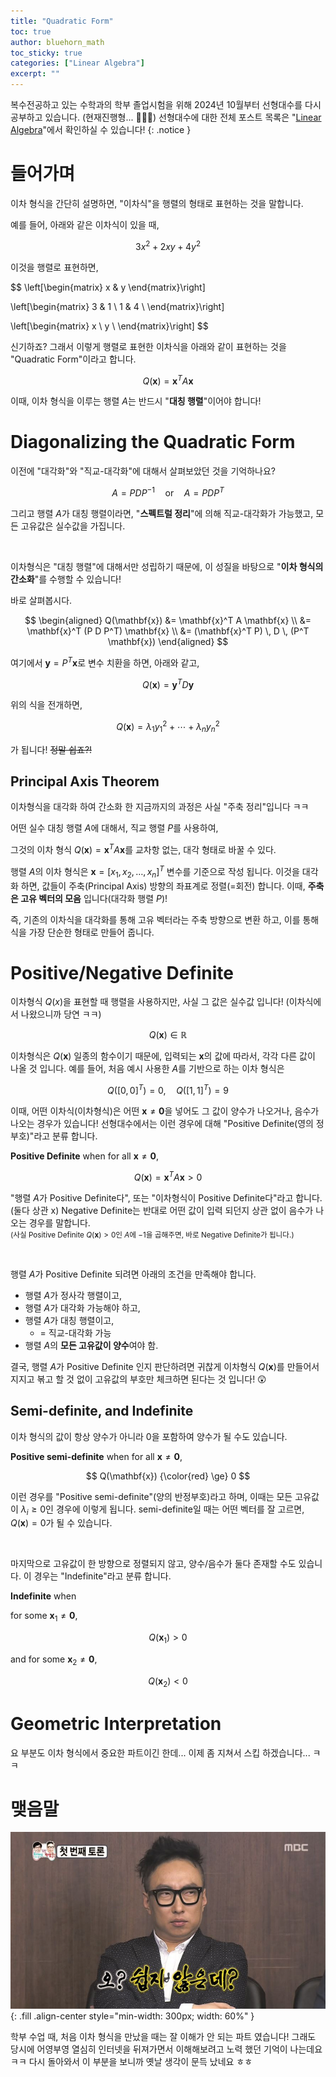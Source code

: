 ```yaml
---
title: "Quadratic Form"
toc: true
author: bluehorn_math
toc_sticky: true
categories: ["Linear Algebra"]
excerpt: ""
---
```


복수전공하고 있는 수학과의 학부 졸업시험을 위해 2024년 10월부터 선형대수를 다시 공부하고 있습니다. (현재진행형... 🏃‍♂️‍➡️) 선형대수에 대한 전체 포스트 목록은 "[Linear Algebra](/categories/linear-algebra)"에서 확인하실 수 있습니다!
{: .notice }

# 들어가며

이차 형식을 간단히 설명하면, "이차식"을 행렬의 형태로 표현하는 것을 말합니다.

예를 들어, 아래와 같은 이차식이 있을 때,

$$
3 x^2 + 2 xy + 4 y^2
$$

이것을 행렬로 표현하면,

$$
\left[\begin{matrix}
x & y
\end{matrix}\right]

\left[\begin{matrix}
3 & 1 \\
1 & 4 \\
\end{matrix}\right]

\left[\begin{matrix}
x \\
y \\
\end{matrix}\right]
$$

신기하죠? 그래서 이렇게 행렬로 표현한 이차식을 아래와 같이 표현하는 것을 "Quadratic Form"이라고 합니다.

<div class="definition" markdown="1">

$$
Q(\mathbf{x})
= \mathbf{x}^T A \mathbf{x}
$$

</div>

이때, 이차 형식을 이루는 행렬 $A$는 반드시 "**대칭 행렬**"이어야 합니다!

# Diagonalizing the Quadratic Form

이전에 "대각화"와 "직교-대각화"에 대해서 살펴보았던 것을 기억하나요?

$$
A = P D P^{-1} \quad \text{or} \quad A = P D P^T
$$

그리고 행렬 $A$가 대칭 행렬이라면, "**스펙트럴 정리**"에 의해 직교-대각화가 가능했고, 모든 고유값은 실수값을 가집니다.

<br/>

이차형식은 "대칭 행렬"에 대해서만 성립하기 때문에, 이 성질을 바탕으로 "**이차 형식의 간소화**"를 수행할 수 있습니다!

바로 살펴봅시다.

$$
\begin{aligned}
Q(\mathbf{x})
&= \mathbf{x}^T A \mathbf{x} \\
&= \mathbf{x}^T (P D P^T) \mathbf{x} \\
&= (\mathbf{x}^T P) \, D \, (P^T \mathbf{x})
\end{aligned}
$$

여기에서 $\mathbf{y} = P^T \mathbf{x}$로 변수 치환을 하면, 아래와 같고,

$$
Q(\mathbf{x}) = \mathbf{y}^T D \mathbf{y}
$$

위의 식을 전개하면,

$$
Q(\mathbf{x}) = \lambda_1 y_1^2 + \cdots + \lambda_n y_n^2
$$

가 됩니다! ~~정말 쉽죠?!~~

## Principal Axis Theorem

이차형식을 대각화 하여 간소화 한 지금까지의 과정은 사실 "주축 정리"입니다 ㅋㅋ

<div class="theorem" markdown="1">

어떤 실수 대칭 행렬 $A$에 대해서, 직교 행렬 $P$를 사용하여,

그것의 이차 형식 $Q(\mathbf{x}) = \mathbf{x}^T A \mathbf{x}$를 교차항 없는, 대각 형태로 바꿀 수 있다.

</div>

행렬 $A$의 이차 형식은 $\mathbf{x} = [x_1, x_2, \dots, x_n]^T$ 변수를 기준으로 작성 됩니다. 이것을 대각화 하면, 값들이 주축(Principal Axis) 방향의 좌표계로 정렬(=회전) 합니다. 이때, **주축은 고유 벡터의 모음** 입니다(대각화 행렬 $P$)!

즉, 기존의 이차식을 대각화를 통해 고유 벡터라는 주축 방향으로 변환 하고, 이를 통해 식을 가장 단순한 형태로 만들어 줍니다.



# Positive/Negative Definite

이차형식 $Q(x)$을 표현할 때 행렬을 사용하지만, 사실 그 값은 실수값 입니다! (이차식에서 나왔으니까 당연 ㅋㅋ)

$$
Q(\mathbf{x}) \in \mathbb{R}
$$

이차형식은 $Q(\mathbf{x})$ 일종의 함수이기 때문에, 입력되는 $\mathbf{x}$의 값에 따라서, 각각 다른 값이 나올 것 입니다.
예를 들어, 처음 예시 사용한 $A$를 기반으로 하는 이차 형식은

$$
Q([0, 0]^T) = 0, \quad Q([1, 1]^T) = 9
$$

이때, 어떤 이차식(이차형식)은 어떤 $\mathbf{x} \ne \mathbf{0}$을 넣어도 그 값이 양수가 나오거나, 음수가 나오는 경우가 있습니다!
선형대수에서는 이런 경우에 대해 "Positive Definite(영의 정부호)"라고 분류 합니다.

<div class="definition" markdown="1">

**Positive Definite** when for all $\mathbf{x} \ne \mathbf{0}$,

$$
Q(\mathbf{x}) = \mathbf{x}^T A \mathbf{x} > 0
$$

</div>

"행렬 $A$가 Positive Definite다", 또는 "이차형식이 Positive Definite다"라고 합니다. (둘다 상관 x) Negative Definite는 반대로 어떤 값이 입력 되던지 상관 없이 음수가 나오는 경우를 말합니다.<br/>
<small>(사실 Positive Definite $Q(\mathbf{x}) > 0$인 $A$에 $-1$을 곱해주면, 바로 Negative Definite가 됩니다.)</small>

<br/>

행렬 $A$가 Positive Definite 되려면 아래의 조건을 만족해야 합니다.

- 행렬 $A$가 정사각 행렬이고,
- 행렬 $A$가 대각화 가능해야 하고,
- 행렬 $A$가 대칭 행렬이고,
  - = 직교-대각화 가능
- 행렬 $A$의 **모든 고유값이 양수**여야 함.

결국, 행렬 $A$가 Positive Definite 인지 판단하려면 귀찮게 이차형식 $Q(\mathbf{x})$를 만들어서 지지고 볶고 할 것 없이 고유값의 부호만 체크하면 된다는 것 입니다! 😲

## Semi-definite, and Indefinite

이차 형식의 값이 항상 양수가 아니라 0을 포함하여 양수가 될 수도 있습니다.

<div class="definition" markdown="1">

**Positive semi-definite** when for all $\mathbf{x} \ne \mathbf{0}$,

$$
Q(\mathbf{x}) {\color{red} \ge} 0
$$

</div>

이런 경우를 "Positive semi-definite"(양의 반정부호)라고 하며,
이때는 모든 고유값이 $\lambda_i \ge 0$인 경우에 이렇게 됩니다.
semi-definite일 때는 어떤 벡터를 잘 고르면, $Q(\mathbf{x}) = 0$가 될 수 있습니다.

<br/>

마지막으로 고유값이 한 방향으로 정렬되지 않고, 양수/음수가 둘다 존재할 수도 있습니다. 이 경우는 "Indefinite"라고 분류 합니다.

<div class="definition" markdown="1">

**Indefinite** when

for some $\mathbf{x}_1 \ne \mathbf{0}$,

$$
Q(\mathbf{x}_1) > 0
$$

and for some $\mathbf{x}_2 \ne \mathbf{0}$,

$$
Q(\mathbf{x}_2) < 0
$$

</div>

# Geometric Interpretation

요 부분도 이차 형식에서 중요한 파트이긴 한데... 이제 좀 지쳐서 스킵 하겠습니다...  ㅋㅋ


# 맺음말

![](/images/meme/oh-that-is-not-easy.png){: .fill .align-center style="min-width: 300px; width: 60%" }

학부 수업 때, 처음 이차 형식을 만났을 때는 잘 이해가 안 되는 파트 였습니다!
그래도 당시에 어영부영 열심히 인터넷을 뒤져가면서 이해해보려고 노력 했던 기억이 나는데요 ㅋㅋ
다시 돌아와서 이 부분을 보니까 옛날 생각이 문득 났네요 ㅎㅎ
